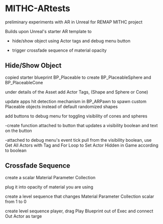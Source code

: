 # MITHC-ARtests
preliminary experiments with AR in Unreal for REMAP MITHC project

Builds upon Unreal's starter AR template to 
* hide/show object using Actor tags and debug menu button 
  
* trigger crossfade sequence of material opacity
  
## Hide/Show Object
  copied starter blueprint BP_Placeable to create BP_PlaceableSphere and BP_PlaceableCone
  
  under details of the Asset add Actor Tags, (Shape and Sphere or Cone)
  
  update apps hit detection mechanism in BP_ARPawn to spawn custom Placeable objects instead of default randomized shapes
  
  add buttons to debug menu for toggling visibility of cones and spheres
  
  -create function attached to button that updates a visibility boolean and text on the button
    
  -attached to debug menu's event tick pull from the visibility boolean, use Get All Actors with Tag and For Loop to Set Actor Hidden in Game according to boolean


## Crossfade Sequence
  create a scalar Material Parameter Collection
  
  plug it into opacity of material you are using
  
  create a level sequence that changes Material Parameter Collection scalar from 1 to 0
  
  create level sequence player, drag Play Blueprint out of Exec and connect Out Actor as targe
